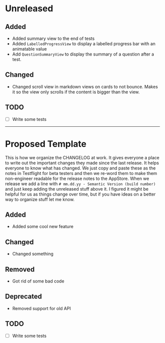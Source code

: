 # Unreleased

## Added
- Added summary view to the end of tests
- Added `LabelledProgressView` to display a labelled progress bar with an animatable value
- Add `QuestionSummaryView` to display the summary of a question after a test.

## Changed
- Changed scroll view in markdown views on cards to not bounce. Makes it so the view only scrolls if the content is bigger than the view.

## TODO
- [ ] Write some tests

-----
# Proposed Template
This is how we organize the CHANGELOG at work. It gives everyone a place to write out the important changes they made since the last release. It helps everyone to know what has changed. We just copy and paste these as the notes in Testflight for beta testers and then we re-word them to make them non-engineer readable for the release notes to the AppStore. When we release we add a line with `# mm.dd.yy - Semantic Version (build number)` and just keep adding the unreleased stuff above it. I figured it might be helpful for us as things change over time, but if you have ideas on a better way to organize stuff let me know.

## Added
- Added some cool new feature

## Changed
- Changed something

## Removed
- Got rid of some bad code

## Deprecated
- Removed support for old API

## TODO
- [ ] Write some tests
